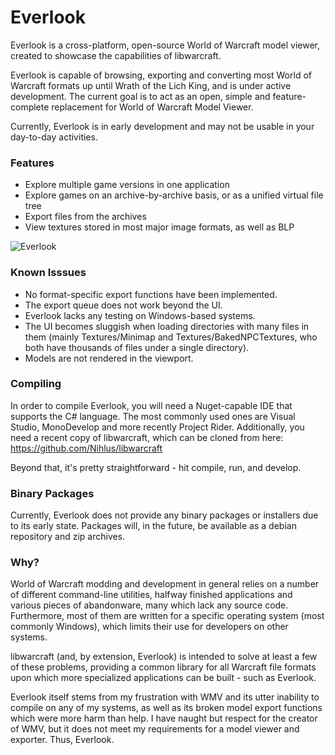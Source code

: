 # Everlook
Everlook is a cross-platform, open-source World of Warcraft model viewer, created to showcase the capabilities of libwarcraft.

Everlook is capable of browsing, exporting and converting most World of Warcraft formats up until 
Wrath of the Lich King, and is under active development. The current goal is to act as an open, simple
and feature-complete replacement for World of Warcraft Model Viewer.

Currently, Everlook is in early development and may not be usable in your day-to-day activities.

### Features
* Explore multiple game versions in one application
* Explore games on an archive-by-archive basis, or as a unified virtual file tree
* Export files from the archives
* View textures stored in most major image formats, as well as BLP

![Everlook](https://i.imgur.com/ZusgxJ7.png)

### Known Isssues
* No format-specific export functions have been implemented.
* The export queue does not work beyond the UI.
* Everlook lacks any testing on Windows-based systems.
* The UI becomes sluggish when loading directories with many files in them (mainly Textures/Minimap and Textures/BakedNPCTextures, who both have thousands of files under a single directory).
* Models are not rendered in the viewport.

### Compiling
In order to compile Everlook, you will need a Nuget-capable IDE that supports the C# language. The most commonly used ones are Visual Studio, MonoDevelop and more recently Project Rider. Additionally, you need a recent copy of libwarcraft, which can be cloned from here: https://github.com/Nihlus/libwarcraft

Beyond that, it's pretty straightforward - hit compile, run, and develop.

### Binary Packages
Currently, Everlook does not provide any binary packages or installers due to its early state. Packages will, 
in the future, be available as a debian repository and zip archives. 

### Why?
World of Warcraft modding and development in general relies on a number of different command-line utilities, halfway finished applications and various pieces of abandonware, many which lack any source code. Furthermore, most of them are written for a specific operating system (most commonly Windows), which limits their use for developers on other systems.

libwarcraft (and, by extension, Everlook) is intended to solve at least a few of these problems, providing a common library for all Warcraft file formats upon which more specialized applications can be built - such as Everlook. 

Everlook itself stems from my frustration with WMV and its utter inability to compile on any of my systems, as well as its broken model export functions which were more harm than help. I have naught but respect for the creator of WMV, but it does not meet my requirements for a model viewer and exporter. Thus, Everlook.
